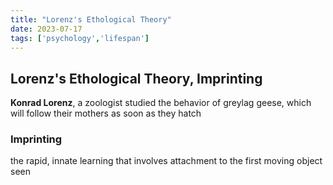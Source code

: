 ```yaml
---
title: "Lorenz's Ethological Theory"
date: 2023-07-17
tags: ['psychology','lifespan']
---
```

## Lorenz's Ethological Theory, Imprinting 
**Konrad Lorenz**, a zoologist 
studied the behavior of greylag geese, which will follow their mothers as soon as they hatch
### Imprinting 
the rapid, innate learning that involves attachment to the first moving object seen